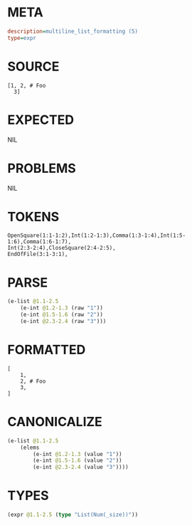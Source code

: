 # META
~~~ini
description=multiline_list_formatting (5)
type=expr
~~~
# SOURCE
~~~roc
[1, 2, # Foo
  3]
~~~
# EXPECTED
NIL
# PROBLEMS
NIL
# TOKENS
~~~zig
OpenSquare(1:1-1:2),Int(1:2-1:3),Comma(1:3-1:4),Int(1:5-1:6),Comma(1:6-1:7),
Int(2:3-2:4),CloseSquare(2:4-2:5),
EndOfFile(3:1-3:1),
~~~
# PARSE
~~~clojure
(e-list @1.1-2.5
	(e-int @1.2-1.3 (raw "1"))
	(e-int @1.5-1.6 (raw "2"))
	(e-int @2.3-2.4 (raw "3")))
~~~
# FORMATTED
~~~roc
[
	1,
	2, # Foo
	3,
]
~~~
# CANONICALIZE
~~~clojure
(e-list @1.1-2.5
	(elems
		(e-int @1.2-1.3 (value "1"))
		(e-int @1.5-1.6 (value "2"))
		(e-int @2.3-2.4 (value "3"))))
~~~
# TYPES
~~~clojure
(expr @1.1-2.5 (type "List(Num(_size))"))
~~~
